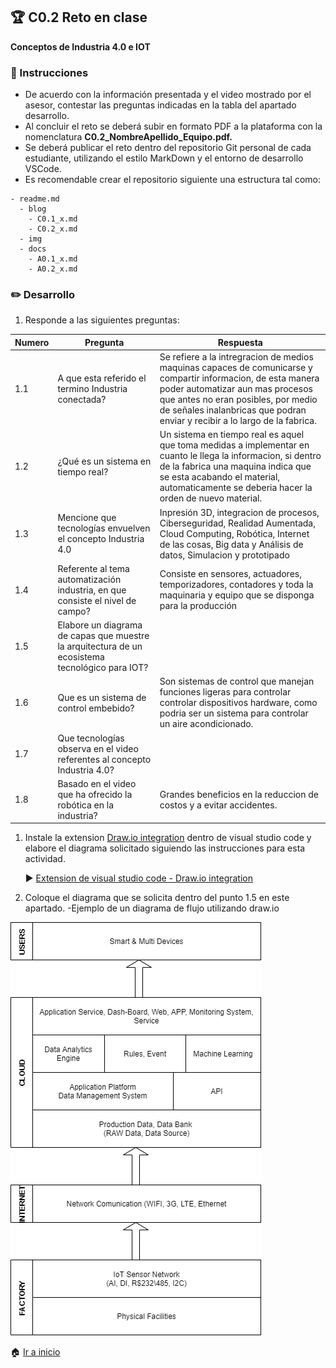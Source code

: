 ## :trophy: C0.2 Reto en clase

**Conceptos de Industria 4.0 e IOT**

### :blue_book: Instrucciones

- De acuerdo con la información presentada y el video mostrado por el asesor, contestar las preguntas indicadas en la tabla del apartado desarrollo.
- Al concluir el reto se deberá subir en formato PDF a la plataforma con la nomenclatura **C0.2_NombreApellido_Equipo.pdf.**
- Se deberá publicar el reto dentro del repositorio Git personal de cada estudiante, utilizando el estilo MarkDown y el entorno de desarrollo VSCode.
- Es recomendable crear el repositorio siguiente una estructura tal como:
```
- readme.md
  - blog
    - C0.1_x.md
    - C0.2_x.md
  - img
  - docs
    - A0.1_x.md
    - A0.2_x.md
```
  
### :pencil2: Desarrollo

1. Responde a las siguientes preguntas:

| Numero | Pregunta                                            | Respuesta  |
| ------ | --------------------------------------------------- | ---------  |
| 1.1      | A que esta referido el termino Industria conectada? |Se refiere a la intregracion de medios maquinas capaces de comunicarse y compartir informacion, de esta manera poder automatizar aun mas procesos que antes no eran posibles, por medio de señales inalanbricas que podran enviar y recibir a lo largo de la fabrica.|
| 1.2      | ¿Qué es un sistema en tiempo real?                  |Un sistema en tiempo real es aquel que toma medidas a implementar en cuanto le llega la informacion, si dentro de la fabrica una maquina indica que se esta acabando el material, automaticamente se deberia hacer la orden de nuevo material.|
| 1.3      | Mencione que tecnologías envuelven el concepto Industria 4.0    |Inpresión 3D, integracion de procesos, Ciberseguridad, Realidad Aumentada, Cloud Computing, Robótica, Internet de las cosas, Big data y Análisis de datos, Simulacion y prototipado|
| 1.4      | Referente al tema automatización industria, en que consiste el nivel de campo?                        |Consiste en sensores, actuadores, temporizadores, contadores y toda la maquinaria y equipo que se disponga para la producción|
| 1.5      | Elabore un diagrama de capas que muestre la arquitectura de un ecosistema tecnológico para IOT?                       |            |
| 1.6      | Que es un sistema de control embebido?         |Son sistemas de control que manejan funciones ligeras para controlar controlar dispositivos hardware, como podria ser un sistema para controlar un aire acondicionado.|
| 1.7      | Que tecnologías observa en el video referentes al concepto Industria 4.0?         |            |
| 1.8      | Basado en el video que ha ofrecido la robótica en la industria?        |Grandes beneficios en la reduccion de costos y a evitar accidentes.|

1. Instale la extension [Draw.io integration](https://marketplace.visualstudio.com/items?itemName=hediet.vscode-drawio) dentro de visual studio code y elabore el diagrama solicitado siguiendo las instrucciones para esta actividad.

    :arrow_forward: [Extension de visual studio code - Draw.io integration](https://www.youtube.com/watch?v=Y47ZlxoDWNI)

2. Coloque el diagrama que se solicita dentro del punto 1.5 en este apartado.
   -Ejemplo de un diagrama de flujo utilizando draw.io

![DiagramadeFlujo](../img/Flujo.drawio.png)

:house: [Ir a inicio](../docs/D0.1_FundamentosElectronicaBasica.md)